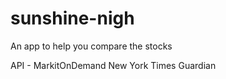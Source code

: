 # sunshine-nigh

An app to help you compare the stocks

API - 
MarkitOnDemand
New York Times
Guardian